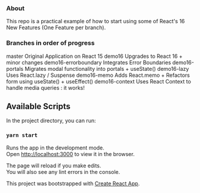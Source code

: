 ###  About
This repo is a practical example of how to start using some of React's 16 New Features (One Feature per branch). 

###  Branches in order of progress
master                Original Application on React 15
demo16                Upgrades to React 16 + minor changes
demo16-errorboundary  Integrates Error Boundaries
demo16-portals        Migrates modal functionality into portals + useState()
demo16-lazy           Uses React.lazy / Suspense
demo16-memo           Adds React.memo + Refactors form using useState() + useEffect()
demo16-context        Uses React Context to handle media queries : it works!

## Available Scripts

In the project directory, you can run:

### `yarn start`

Runs the app in the development mode.<br />
Open [http://localhost:3000](http://localhost:3000) to view it in the browser.

The page will reload if you make edits.<br />
You will also see any lint errors in the console.

This project was bootstrapped with [Create React App](https://github.com/facebook/create-react-app).
